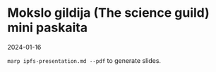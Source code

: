 # Mokslo gildija (The science guild) mini paskaita

2024-01-16

`marp ipfs-presentation.md --pdf` to generate slides.
